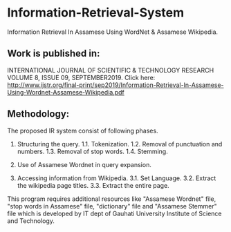 # Information-Retrieval-System
Information Retrieval In Assamese Using WordNet &amp; Assamese Wikipedia.

## Work is published in:
INTERNATIONAL JOURNAL OF SCIENTIFIC & TECHNOLOGY RESEARCH VOLUME 8, ISSUE 09, SEPTEMBER2019.
Click here: http://www.ijstr.org/final-print/sep2019/Information-Retrieval-In-Assamese-Using-Wordnet-Assamese-Wikipedia.pdf

## Methodology:

The proposed IR system consist of following phases.
1. Structuring the query.
	1.1. Tokenization.
	1.2. Removal of punctuation and numbers.
	1.3. Removal of stop words.
	1.4. Stemming.
		
2. Use of Assamese Wordnet in query expansion.

3. Accessing information from Wikipedia.
	3.1. Set Language.
	3.2. Extract the wikipedia page titles.
	3.3. Extract the entire page.
  
This program requires additional resources like "Assamese Wordnet" file, "stop words in Assamese" file, "dictionary" file and "Assamese Stemmer" file which is developed by IT dept of Gauhati University Institute of Science and Technology.
